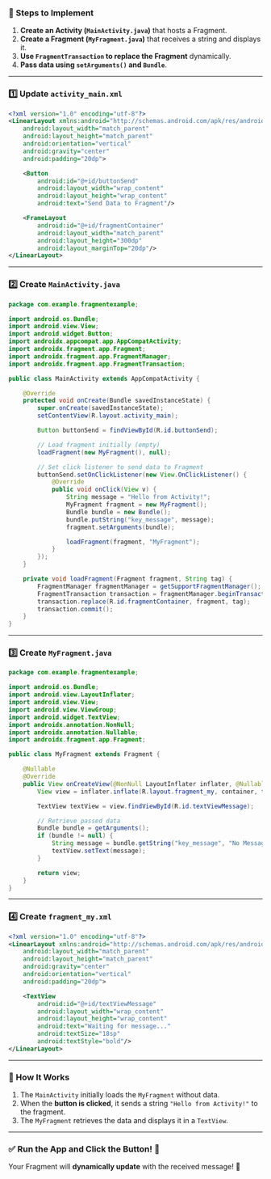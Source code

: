 ### **📌 Steps to Implement**
1. **Create an Activity (`MainActivity.java`)** that hosts a Fragment.  
2. **Create a Fragment (`MyFragment.java`)** that receives a string and displays it.  
3. **Use `FragmentTransaction` to replace the Fragment** dynamically.  
4. **Pass data using `setArguments()` and `Bundle`**.  

---

### **1️⃣ Update `activity_main.xml`**
```xml
<?xml version="1.0" encoding="utf-8"?>
<LinearLayout xmlns:android="http://schemas.android.com/apk/res/android"
    android:layout_width="match_parent"
    android:layout_height="match_parent"
    android:orientation="vertical"
    android:gravity="center"
    android:padding="20dp">

    <Button
        android:id="@+id/buttonSend"
        android:layout_width="wrap_content"
        android:layout_height="wrap_content"
        android:text="Send Data to Fragment"/>

    <FrameLayout
        android:id="@+id/fragmentContainer"
        android:layout_width="match_parent"
        android:layout_height="300dp"
        android:layout_marginTop="20dp"/>
</LinearLayout>
```

---

### **2️⃣ Create `MainActivity.java`**
```java
package com.example.fragmentexample;

import android.os.Bundle;
import android.view.View;
import android.widget.Button;
import androidx.appcompat.app.AppCompatActivity;
import androidx.fragment.app.Fragment;
import androidx.fragment.app.FragmentManager;
import androidx.fragment.app.FragmentTransaction;

public class MainActivity extends AppCompatActivity {

    @Override
    protected void onCreate(Bundle savedInstanceState) {
        super.onCreate(savedInstanceState);
        setContentView(R.layout.activity_main);

        Button buttonSend = findViewById(R.id.buttonSend);

        // Load fragment initially (empty)
        loadFragment(new MyFragment(), null);

        // Set click listener to send data to Fragment
        buttonSend.setOnClickListener(new View.OnClickListener() {
            @Override
            public void onClick(View v) {
                String message = "Hello from Activity!";
                MyFragment fragment = new MyFragment();
                Bundle bundle = new Bundle();
                bundle.putString("key_message", message);
                fragment.setArguments(bundle);

                loadFragment(fragment, "MyFragment");
            }
        });
    }

    private void loadFragment(Fragment fragment, String tag) {
        FragmentManager fragmentManager = getSupportFragmentManager();
        FragmentTransaction transaction = fragmentManager.beginTransaction();
        transaction.replace(R.id.fragmentContainer, fragment, tag);
        transaction.commit();
    }
}
```

---

### **3️⃣ Create `MyFragment.java`**
```java
package com.example.fragmentexample;

import android.os.Bundle;
import android.view.LayoutInflater;
import android.view.View;
import android.view.ViewGroup;
import android.widget.TextView;
import androidx.annotation.NonNull;
import androidx.annotation.Nullable;
import androidx.fragment.app.Fragment;

public class MyFragment extends Fragment {

    @Nullable
    @Override
    public View onCreateView(@NonNull LayoutInflater inflater, @Nullable ViewGroup container, @Nullable Bundle savedInstanceState) {
        View view = inflater.inflate(R.layout.fragment_my, container, false);

        TextView textView = view.findViewById(R.id.textViewMessage);

        // Retrieve passed data
        Bundle bundle = getArguments();
        if (bundle != null) {
            String message = bundle.getString("key_message", "No Message Received");
            textView.setText(message);
        }

        return view;
    }
}
```

---

### **4️⃣ Create `fragment_my.xml`**
```xml
<?xml version="1.0" encoding="utf-8"?>
<LinearLayout xmlns:android="http://schemas.android.com/apk/res/android"
    android:layout_width="match_parent"
    android:layout_height="match_parent"
    android:gravity="center"
    android:orientation="vertical"
    android:padding="20dp">

    <TextView
        android:id="@+id/textViewMessage"
        android:layout_width="wrap_content"
        android:layout_height="wrap_content"
        android:text="Waiting for message..."
        android:textSize="18sp"
        android:textStyle="bold"/>
</LinearLayout>
```

---

### **🎯 How It Works**
1. The `MainActivity` initially loads the `MyFragment` without data.
2. When the **button is clicked**, it sends a string `"Hello from Activity!"` to the fragment.
3. The `MyFragment` retrieves the data and displays it in a `TextView`.

---

### ✅ **Run the App and Click the Button!** 🚀  
Your Fragment will **dynamically update** with the received message! 🎉
